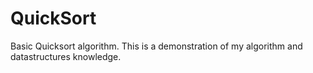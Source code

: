 # QuickSort
Basic Quicksort algorithm.
This is a demonstration of my algorithm and datastructures knowledge.
